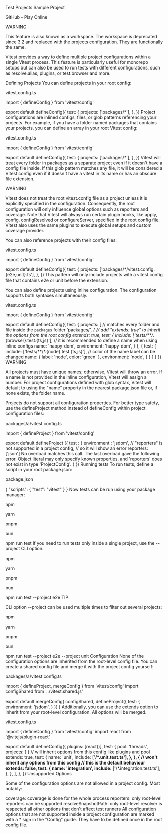 Test Projects
Sample Project

GitHub - Play Online

WARNING

This feature is also known as a workspace. The workspace is deprecated since 3.2 and replaced with the projects configuration. They are functionally the same.

Vitest provides a way to define multiple project configurations within a single Vitest process. This feature is particularly useful for monorepo setups but can also be used to run tests with different configurations, such as resolve.alias, plugins, or test.browser and more.

Defining Projects
You can define projects in your root config:

vitest.config.ts

import { defineConfig } from 'vitest/config'

export default defineConfig({
  test: {
    projects: ['packages/*'],
  },
})
Project configurations are inlined configs, files, or glob patterns referencing your projects. For example, if you have a folder named packages that contains your projects, you can define an array in your root Vitest config:

vitest.config.ts

import { defineConfig } from 'vitest/config'

export default defineConfig({
  test: {
    projects: ['packages/*'],
  },
})
Vitest will treat every folder in packages as a separate project even if it doesn't have a config file inside. If this glob pattern matches any file, it will be considered a Vitest config even if it doesn't have a vitest in its name or has an obscure file extension.

WARNING

Vitest does not treat the root vitest.config file as a project unless it is explicitly specified in the configuration. Consequently, the root configuration will only influence global options such as reporters and coverage. Note that Vitest will always run certain plugin hooks, like apply, config, configResolved or configureServer, specified in the root config file. Vitest also uses the same plugins to execute global setups and custom coverage provider.

You can also reference projects with their config files:

vitest.config.ts

import { defineConfig } from 'vitest/config'

export default defineConfig({
  test: {
    projects: ['packages/*/vitest.config.{e2e,unit}.ts'],
  },
})
This pattern will only include projects with a vitest.config file that contains e2e or unit before the extension.

You can also define projects using inline configuration. The configuration supports both syntaxes simultaneously.

vitest.config.ts

import { defineConfig } from 'vitest/config'

export default defineConfig({
  test: {
    projects: [
      // matches every folder and file inside the `packages` folder
      'packages/*',
      {
        // add "extends: true" to inherit the options from the root config
        extends: true,
        test: {
          include: ['tests/**/*.{browser}.test.{ts,js}'],
          // it is recommended to define a name when using inline configs
          name: 'happy-dom',
          environment: 'happy-dom',
        }
      },
      {
        test: {
          include: ['tests/**/*.{node}.test.{ts,js}'],
          // color of the name label can be changed
          name: { label: 'node', color: 'green' },
          environment: 'node',
        }
      }
    ]
  }
})
WARNING

All projects must have unique names; otherwise, Vitest will throw an error. If a name is not provided in the inline configuration, Vitest will assign a number. For project configurations defined with glob syntax, Vitest will default to using the "name" property in the nearest package.json file or, if none exists, the folder name.

Projects do not support all configuration properties. For better type safety, use the defineProject method instead of defineConfig within project configuration files:

packages/a/vitest.config.ts

import { defineProject
 } from 'vitest/config'

export default defineProject
({
  test
: {
    environment
: 'jsdom',
    // "reporters" is not supported in a project config,
    // so it will show an error
    reporters: ['json']
No overload matches this call.
  The last overload gave the following error.
    Object literal may only specify known properties, and 'reporters' does not exist in type 'ProjectConfig'.
  }
})
Running tests
To run tests, define a script in your root package.json:

package.json

{
  "scripts": {
    "test": "vitest"
  }
}
Now tests can be run using your package manager:


npm

yarn

pnpm

bun

npm run test
If you need to run tests only inside a single project, use the --project CLI option:


npm

yarn

pnpm

bun

npm run test --project e2e
TIP

CLI option --project can be used multiple times to filter out several projects:


npm

yarn

pnpm

bun

npm run test --project e2e --project unit
Configuration
None of the configuration options are inherited from the root-level config file. You can create a shared config file and merge it with the project config yourself:

packages/a/vitest.config.ts

import { defineProject, mergeConfig } from 'vitest/config'
import configShared from '../vitest.shared.js'

export default mergeConfig(
  configShared,
  defineProject({
    test: {
      environment: 'jsdom',
    }
  })
)
Additionally, you can use the extends option to inherit from your root-level configuration. All options will be merged.

vitest.config.ts

import { defineConfig } from 'vitest/config'
import react from '@vitejs/plugin-react'

export default defineConfig({
  plugins: [react()],
  test: {
    pool: 'threads',
    projects: [
      {
        // will inherit options from this config like plugins and pool
        extends: true,
        test: {
          name: 'unit',
          include: ['**/*.unit.test.ts'],
        },
      },
      {
        // won't inherit any options from this config
        // this is the default behaviour
        extends: false,
        test: {
          name: 'integration',
          include: ['**/*.integration.test.ts'],
        },
      },
    ],
  },
})
Unsupported Options

Some of the configuration options are not allowed in a project config. Most notably:

coverage: coverage is done for the whole process
reporters: only root-level reporters can be supported
resolveSnapshotPath: only root-level resolver is respected
all other options that don't affect test runners
All configuration options that are not supported inside a project configuration are marked with a * sign in the "Config" guide. They have to be defined once in the root config file.